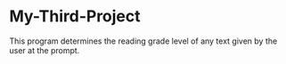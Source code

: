 # My-Third-Project
This program determines the reading grade level of any text given by the user at the prompt.
